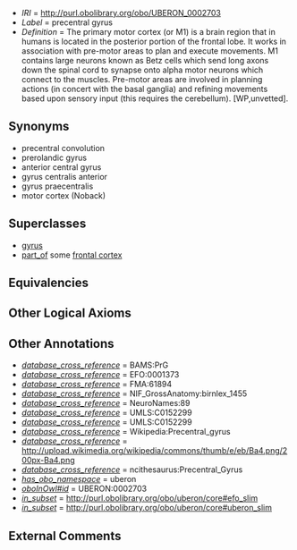  * *IRI* = http://purl.obolibrary.org/obo/UBERON_0002703
 * *Label* = precentral gyrus
 * *Definition* = The primary motor cortex (or M1) is a brain region that in humans is located in the posterior portion of the frontal lobe. It works in association with pre-motor areas to plan and execute movements. M1 contains large neurons known as Betz cells which send long axons down the spinal cord to synapse onto alpha motor neurons which connect to the muscles. Pre-motor areas are involved in planning actions (in concert with the basal ganglia) and refining movements based upon sensory input (this requires the cerebellum). [WP,unvetted].

## Synonyms

 * precentral convolution
 * prerolandic gyrus
 * anterior central gyrus
 * gyrus centralis anterior
 * gyrus praecentralis
 * motor cortex (Noback)

## Superclasses

 * [gyrus](../../UBERON/00/UBERON_0000200.md)
 * [part_of](../../BFO/50/BFO_0000050.md) some [frontal cortex](../../UBERON/70/UBERON_0001870.md)

## Equivalencies


## Other Logical Axioms


## Other Annotations

 * *[database_cross_reference](../../ef/oboInOwl#hasDbXref.md)* = BAMS:PrG
 * *[database_cross_reference](../../ef/oboInOwl#hasDbXref.md)* = EFO:0001373
 * *[database_cross_reference](../../ef/oboInOwl#hasDbXref.md)* = FMA:61894
 * *[database_cross_reference](../../ef/oboInOwl#hasDbXref.md)* = NIF_GrossAnatomy:birnlex_1455
 * *[database_cross_reference](../../ef/oboInOwl#hasDbXref.md)* = NeuroNames:89
 * *[database_cross_reference](../../ef/oboInOwl#hasDbXref.md)* = UMLS:C0152299
 * *[database_cross_reference](../../ef/oboInOwl#hasDbXref.md)* = UMLS:C0152299
 * *[database_cross_reference](../../ef/oboInOwl#hasDbXref.md)* = Wikipedia:Precentral_gyrus
 * *[database_cross_reference](../../ef/oboInOwl#hasDbXref.md)* = http://upload.wikimedia.org/wikipedia/commons/thumb/e/eb/Ba4.png/200px-Ba4.png
 * *[database_cross_reference](../../ef/oboInOwl#hasDbXref.md)* = ncithesaurus:Precentral_Gyrus
 * *[has_obo_namespace](../../ce/oboInOwl#hasOBONamespace.md)* = uberon
 * *[oboInOwl#id](../../id/oboInOwl#id.md)* = UBERON:0002703
 * *[in_subset](../../et/oboInOwl#inSubset.md)* = http://purl.obolibrary.org/obo/uberon/core#efo_slim
 * *[in_subset](../../et/oboInOwl#inSubset.md)* = http://purl.obolibrary.org/obo/uberon/core#uberon_slim

## External Comments

